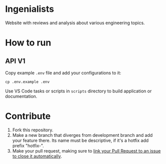 # Ingenialists

Website with reviews and analysis about various engineering topics.

# How to run

## API V1

Copy example `.env` file and add your configurations to it:

```shell
cp .env.example .env
```

Use VS Code tasks or scripts in `scripts` directory to build application or documentation.

# Contribute

1. Fork this repository.
2. Make a new branch that diverges from development branch and add your feature there. Its name must be descriptive, if it's a hotfix add prefix "hotfix-".
3. Make your pull request, making sure to [link your Pull Request to an issue to close it automatically](https://docs.github.com/en/issues/tracking-your-work-with-issues/linking-a-pull-request-to-an-issue#linking-a-pull-request-to-an-issue-using-a-keyword).
